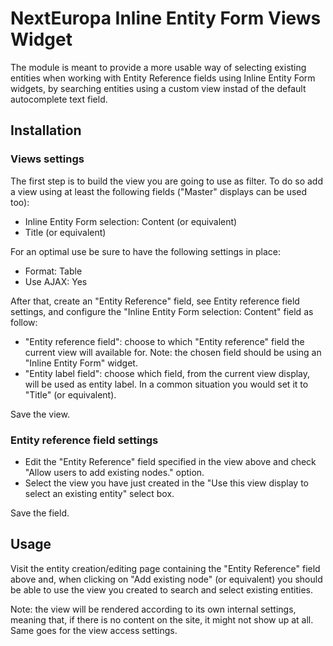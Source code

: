 NextEuropa Inline Entity Form Views Widget
==========================================

The module is meant to provide a more usable way of selecting existing
entities when working with Entity Reference fields using Inline Entity Form
widgets, by searching entities using a custom view instad of the default
autocomplete text field.

Installation
------------

### Views settings

The first step is to build the view you are going to use as filter.
To do so add a view using at least the following fields ("Master"
displays can be used too):

- Inline Entity Form selection: Content (or equivalent)
- Title (or equivalent)

For an optimal use be sure to have the following settings in place:

- Format: Table
- Use AJAX: Yes

After that, create an "Entity Reference" field, see Entity reference field settings,
and configure the "Inline Entity Form selection: Content" field
as follow:

- "Entity reference field": choose to which "Entity reference" field the
  current view will available for. Note: the chosen field should be
  using an "Inline Entity Form" widget.
- "Entity label field": choose which field, from the current view display,
  will be used as entity label. In a common situation you would set it
  to "Title" (or equivalent).

Save the view.

### Entity reference field settings

- Edit the "Entity Reference" field specified in the view above and check
  "Allow users to add existing nodes." option.
- Select the view you have just created in the "Use this view display to
  select an existing entity" select box.

Save the field.

Usage
-----

Visit the entity creation/editing page containing the "Entity Reference"
field above and, when clicking on "Add existing node" (or equivalent) you
should be able to use the view you created to search and select existing
entities.

Note: the view will be rendered according to its own internal settings,
meaning that, if there is no content on the site, it might not show up
at all. Same goes for the view access settings.
